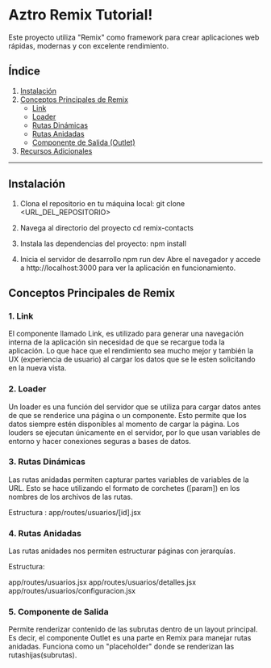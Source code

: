 # Aztro Remix Tutorial!

Este proyecto utiliza "Remix" como framework para crear aplicaciones web rápidas, modernas y con excelente rendimiento.

## Índice

1. [Instalación](#Instalación)
2. [Conceptos Principales de Remix](#conceptos-principales-de-remix)
   - [Link](#1-link)
   - [Loader](#2-loader)
   - [Rutas Dinámicas](#3-rutas-dinámicas)
   - [Rutas Anidadas](#4-rutas-anidadas)
   - [Componente de Salida (Outlet)](#5-componente-de-salida)
3. [Recursos Adicionales](#recursos-adicionales)

---

## Instalación

1. Clona el repositorio en tu máquina local: 
git clone <URL_DEL_REPOSITORIO>

 2. Navega al directorio del proyecto
cd remix-contacts

 3. Instala las dependencias del proyecto:
npm install

4. Inicia el servidor de desarrollo
npm run dev
Abre el navegador y accede a http://localhost:3000 para ver la aplicación en funcionamiento.

## Conceptos Principales  de  Remix 

### 1. Link 
 El componente llamado Link, es utilizado para generar una navegación interna de la aplicación sin necesidad de que se recargue toda la aplicación. Lo que hace que el rendimiento sea mucho mejor y también la UX (experiencia de usuario) al cargar los datos que se le esten solicitando en la nueva vista. 



 ### 2. Loader 

 Un loader es una función del servidor que se utiliza para cargar datos antes de que se renderice una página o un componente. Esto permite que los datos siempre estén disponibles al momento de cargar la página.
 Los louders se ejecutan únicamente en el servidor, por lo que usan variables de entorno y hacer conexiones seguras a bases de datos. 

 ### 3. Rutas Dinámicas 

 Las rutas anidadas permiten capturar partes variables de variables de la URL. Esto se hace utilizando el formato
 de corchetes ([param]) en los nombres de los archivos de las rutas. 

 Estructura :
 app/routes/usuarios/[id].jsx
 
 

 ### 4. Rutas Anidadas

 Las rutas anidades nos permiten estructurar páginas con jerarquías. 

 Estructura:

app/routes/usuarios.jsx
app/routes/usuarios/detalles.jsx
app/routes/usuarios/configuracion.jsx


 ### 5. Componente de Salida

 Permite renderizar contenido de las subrutas dentro de un layout principal. Es decir, el componente Outlet es 
 una parte en Remix para manejar rutas anidadas. Funciona como un "placeholder" donde se renderizan las rutashijas(subrutas).


  


